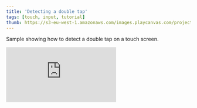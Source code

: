 ```yaml
---
title: 'Detecting a double tap'
tags: [touch, input, tutorial]
thumb: https://s3-eu-west-1.amazonaws.com/images.playcanvas.com/projects/12/436531/38B52B-image-75.jpg
---
```

Sample showing how to detect a double tap on a touch screen.
<div className="iframe-container">
    <iframe loading="lazy" src="https://playcanv.as/p/adm70VcR/" title="Detecting a double tap" webkitallowfullscreen="true" mozallowfullscreen="true" allow="autoplay" allowfullscreen="true" allowvr="" scrolling="no" frameborder="0" />
</div>
